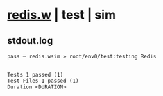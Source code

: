 # [redis.w](../../../../../examples/tests/valid/redis.w) | test | sim

## stdout.log
```log
pass ─ redis.wsim » root/env0/test:testing Redis
 
 
Tests 1 passed (1)
Test Files 1 passed (1)
Duration <DURATION>
```

